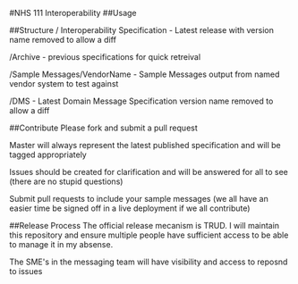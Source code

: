 #NHS 111 Interoperability
##Usage

##Structure
/  Interoperability Specification - Latest release with version name removed to allow a diff

/Archive - previous specifications for quick retreival

/Sample Messages/VendorName - Sample Messages output from named vendor system to test against

/DMS - Latest Domain Message Specification version name removed to allow a diff

##Contribute
Please fork and submit a pull request

Master will always represent the latest published specification and will be tagged appropriately

Issues should be created for clarification and will be answered for all to see (there are no stupid questions)

Submit pull requests to include your sample messages (we all have an easier time be signed off in a live deployment if we all contribute)

##Release Process
The official release mecanism is TRUD. I will maintain this repository and ensure multiple people have sufficient access to be able to manage it in my absense.

The SME's in the messaging team will have visibility and access to reposnd to issues
